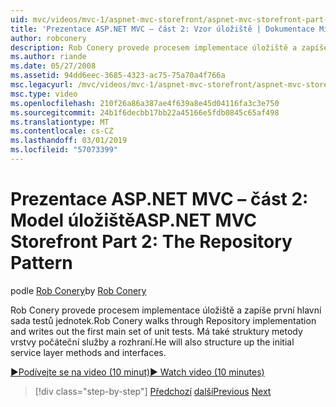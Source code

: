 ```yaml
---
uid: mvc/videos/mvc-1/aspnet-mvc-storefront/aspnet-mvc-storefront-part-2-the-repository-pattern
title: 'Prezentace ASP.NET MVC – část 2: Vzor úložiště | Dokumentace Microsoftu'
author: robconery
description: Rob Conery provede procesem implementace úložiště a zapíše první hlavní sada testů jednotek. Má také struktury nahoru vrstva metoda počáteční služby...
ms.author: riande
ms.date: 05/27/2008
ms.assetid: 94dd6eec-3685-4323-ac75-75a70a4f766a
msc.legacyurl: /mvc/videos/mvc-1/aspnet-mvc-storefront/aspnet-mvc-storefront-part-2-the-repository-pattern
msc.type: video
ms.openlocfilehash: 210f26a86a387ae4f639a8e45d04116fa3c3e750
ms.sourcegitcommit: 24b1f6decbb17bb22a45166e5fdb0845c65af498
ms.translationtype: MT
ms.contentlocale: cs-CZ
ms.lasthandoff: 03/01/2019
ms.locfileid: "57073399"
---
```

<a name="aspnet-mvc-storefront-part-2-the-repository-pattern"></a><span data-ttu-id="52629-104">Prezentace ASP.NET MVC – část 2: Model úložiště</span><span class="sxs-lookup"><span data-stu-id="52629-104">ASP.NET MVC Storefront Part 2: The Repository Pattern</span></span>
====================
<span data-ttu-id="52629-105">podle [Rob Conery](https://github.com/robconery)</span><span class="sxs-lookup"><span data-stu-id="52629-105">by [Rob Conery](https://github.com/robconery)</span></span>

<span data-ttu-id="52629-106">Rob Conery provede procesem implementace úložiště a zapíše první hlavní sada testů jednotek.</span><span class="sxs-lookup"><span data-stu-id="52629-106">Rob Conery walks through Repository implementation and writes out the first main set of unit tests.</span></span> <span data-ttu-id="52629-107">Má také struktury metody vrstvy počáteční služby a rozhraní.</span><span class="sxs-lookup"><span data-stu-id="52629-107">He will also structure up the initial service layer methods and interfaces.</span></span>

[<span data-ttu-id="52629-108">&#9654;Podívejte se na video (10 minut)</span><span class="sxs-lookup"><span data-stu-id="52629-108">&#9654; Watch video (10 minutes)</span></span>](https://channel9.msdn.com/Blogs/ASP-NET-Site-Videos/aspnet-mvc-storefront-part-2-the-repository-pattern)

> [!div class="step-by-step"]
> <span data-ttu-id="52629-109">[Předchozí](aspnet-mvc-storefront-part-1-architectural-discussion-and-overview.md)
> [další](aspnet-mvc-storefront-part-3-pipes-and-filters.md)</span><span class="sxs-lookup"><span data-stu-id="52629-109">[Previous](aspnet-mvc-storefront-part-1-architectural-discussion-and-overview.md)
[Next](aspnet-mvc-storefront-part-3-pipes-and-filters.md)</span></span>
